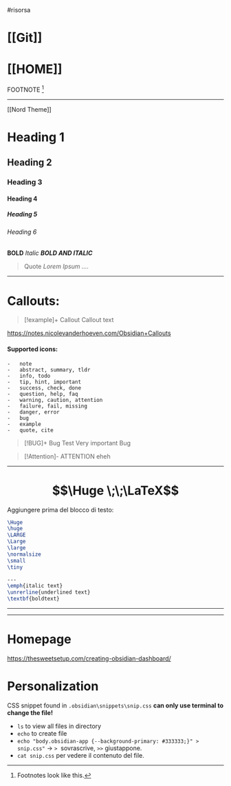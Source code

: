 #risorsa 

# [[Git]]
# [[HOME]]


FOOTNOTE [^1]

---
[[Nord Theme]]

# Heading 1
## Heading 2
### Heading 3
#### Heading 4
##### Heading 5
###### Heading 6

**BOLD** 
*Italic* 
***BOLD AND ITALIC***


> Quote
> *Lorem Ipsum ....*
> 

---

# Callouts: 

>[!example]+ Callout
>Callout text 



https://notes.nicolevanderhoeven.com/Obsidian+Callouts
#### Supported icons: 

	-   note
	-   abstract, summary, tldr
	-   info, todo
	-   tip, hint, important
	-   success, check, done
	-   question, help, faq
	-   warning, caution, attention
	-   failure, fail, missing
	-   danger, error
	-   bug
	-   example
	-   quote, cite


> [!BUG]+ Bug Test
>  Very important Bug

>[!Attention]- ATTENTION
> eheh

---

#  $$\Huge \;\;\LaTeX$$
Aggiungere prima del blocco di testo: 
```latex
\Huge
\huge
\LARGE
\Large
\large
\normalsize
\small
\tiny

---
\emph{italic text}
\unrerline{underlined text}
\textbf{boldtext}
```

---
[^1]: Footnotes look like this.
---

# Homepage
https://thesweetsetup.com/creating-obsidian-dashboard/


# Personalization
CSS snippet found in `.obsidian\snippets\snip.css`
**can only use terminal to change the file!**
- `ls` to view all files in directory
- `echo` to create file 
- `echo "body.obsidian-app {--background-primary: #333333;}" > snip.css"`  -> `>`  sovrascrive, `>>` giustappone. 
- `cat snip.css` per vedere il contenuto del file. 